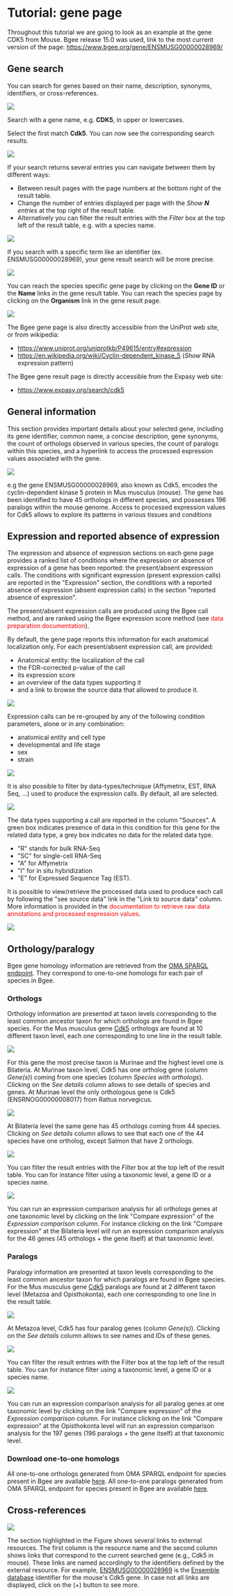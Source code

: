 # Tutorial: gene page
Throughout this tutorial we are going to look as an example at the gene CDK5 from Mouse. Bgee release 15.0 was used, link to the most current version of the page: https://www.bgee.org/gene/ENSMUSG00000028969/

## Gene search
You can search for genes based on their name, description, synonyms, identifiers, or cross-references.

![](../img/doc/gene-search/Fig01_Gene-search.gif)

Search with a gene name, e.g. **CDK5**, in upper or lowercases.

Select the first match **Cdk5**. You can now see the corresponding search results.

![](../img/doc/gene-search/Fig02_Gene-search-results.png)

If your search returns several entries you can navigate between them by different ways:
- Between result pages with the page numbers at the bottom right of the result table.
- Change the number of entries displayed per page with the _Show **N** entries_ at the top right of the result table.
- Alternatively you can filter the result entries with the _Filter_ box at the top left of the result table, e.g. with a species name.

![](../img/doc/gene-search/Fig03_Gene-search-headers.png)


If you search with a specific term like an identifier (ex. ENSMUSG00000028969), your gene result search will be more precise.

![](../img/doc/gene-search/Fig04_search-with-identifier.gif)


You can reach the species specific gene page by clicking on the **Gene ID** or the **Name** links in the gene result table.
You can reach the species page by clicking on the **Organism** link in the gene result page.

![](../img/doc/gene-search/Fig05_gene-page-linked-rows.png)


The Bgee gene page is also directly accessible from the UniProt web site, or from wikipedia:
- https://www.uniprot.org/uniprotkb/P49615/entry#expression
- https://en.wikipedia.org/wiki/Cyclin-dependent_kinase_5 (_Show_ RNA expression pattern)

The Bgee gene result page is directly accessible from the Expasy web site:
- https://www.expasy.org/search/cdk5

## General information
This section provides important details about your selected gene, including its gene identifier, common name, a concise description, gene synonyms, the count of orthologs observed in various species, the count of paralogs within this species, and a hyperlink to access the processed expression values associated with the gene.

![](../img/doc/gene-search/Fig06_species-gene-page.png)


e.g the gene ENSMUSG00000028969, also known as Cdk5, encodes the cyclin-dependent kinase 5 protein in Mus musculus (mouse). The gene has been identified to have 45 orthologs in different species, and possesses 196 paralogs within the mouse genome. Access to processed expression values for Cdk5 allows to explore its patterns in various tissues and conditions



## Expression and reported absence of expression
The expression and absence of expression sections on each gene page provides a ranked list of conditions where the expression or absence of expression of a gene has been reported: the present/absent expression calls. The conditions with significant expression (present expression calls) are reported in the "Expression" section, the conditions with a reported absence of expression (absent expression calls) in the section "reported absence of expression".

The present/absent expression calls are produced using the Bgee call method, and are ranked using the Bgee expression score method (see <span style='color:red'>data preparation documentation</span>).

By default, the gene page reports this information for each anatomical localization only. For each present/absent expression call, are provided:
* Anatomical entity: the localization of the call
* the FDR-corrected p-value of the call
* its expression score
* an overview of the data types supporting it
* and a link to browse the source data that allowed to produce it.

![](../img/doc/gene-search/Fig08_Expression-tab-gene-page.png)


Expression calls can be re-grouped by any of the following condition parameters, alone or in any combination:
* anatomical entity and cell type
* developmental and life stage
* sex
* strain

![](../img/doc/gene-search/Fig09_Expression-headers-gene-page.png)


It is also possible to filter by data-types/technique (Affymetrix, EST, RNA Seq, ...) used to produce the expression calls. By default, all are selected.

![](../img/doc/gene-search/Fig10_Expression-Data-types.png)


The data types supporting a call are reported in the column "Sources". A green box indicates presence of data in this condition for this gene for the related data type, a grey box indicates no data for the related data type.
* "R" stands for bulk RNA-Seq
* "SC" for single-cell RNA-Seq
* "A" for Affymetrix
* "I" for in situ hybridization
* "E" for Expressed Sequence Tag (EST).


It is possible to view/retrieve the processed data used to produce each call by following the "see source data" link in the "Link to source data" column. More information is provided in the <span style='color:red'>documentation to retrieve raw data annotations and processed expression values</span>.

![](../img/doc/gene-search/Fig11_retrieve-processed-data.png)


## Orthology/paralogy

Bgee gene homology information are retrieved from the [OMA SPARQL endpoint](https://sparql.omabrowser.org/lode/sparql).
They correspond to one-to-one homologs for each pair of species in Bgee.

### Orthologs

Orthology information are presented at taxon levels corresponding to the least common ancestor taxon for which orthologs are found in Bgee species.
For the Mus musculus gene [Cdk5](https://www.bgee.org/gene/ENSMUSG00000028969/#orthologs) orthologs are found at 10 different taxon level, each one corresponding to one line in the result table.

![](../img/doc/gene-search/Fig12_Orthologs.gif)


For this gene the most precise taxon is Murinae and the highest level one is Bilateria. At Murinae taxon level, Cdk5 has one ortholog gene (column *Gene(s)*) coming from one species (column *Species with orthologs*).
Clicking on the *See details* column allows to see details of species and genes. At Murinae level the only orthologous gene is Cdk5 (ENSRNOG00000008017) from Rattus norvegicus.

![](../img/doc/gene-search/Fig13_orthologs-tab-explanation.png)

At Bilateria level the same gene has 45 orthologs coming from 44 species. Clicking on *See details* column allows to see that each one of the 44 species have one ortholog, except Salmon that have 2 orthologs.

![](../img/doc/gene-search/Fig14_orthologs-filter.gif)

You can filter the result entries with the _Filter_ box at the top left of the result table. You can for instance filter using a taxonomic level, a gene ID or a species name.

![](../img/doc/gene-search/Fig15_Orthologs-expression-comparison.png)

You can run an expression comparison analysis for all orthologs genes at one taxonomic level by clicking on the link "Compare expression" of the *Expression comparison* column. For instance clicking on the link "Compare expression" at the Bilateria level will run an expression comparison analysis for the 46 genes (45 orthologs + the gene itself) at that taxonomic level.


### Paralogs

Paralogy information are presented at taxon levels corresponding to the least common ancestor taxon for which paralogs are found in Bgee species.
For the Mus musculus gene [Cdk5](https://www.bgee.org/gene/ENSMUSG00000028969/#orthologs) paralogs are found at 2 different taxon level (Metazoa and Opisthokonta), each one corresponding to one line in the result table.

![](../img/doc/gene-search/Fig16_Paralogs-see-details.gif)


At Metazoa level, Cdk5 has four paralog genes (column *Gene(s)*).
Clicking on the *See details* column allows to see names and IDs of these genes.

![](../img/doc/gene-search/Fig17_paralogs-filter.gif)

You can filter the result entries with the Filter box at the top left of the result table. You can for instance filter using a taxonomic level, a gene ID or a species name.

![](../img/doc/gene-search/Fig18_Paralogs-expression-comparison-analysis.png)

You can run an expression comparison analysis for all paralog genes at one taxonomic level by clicking on the link "Compare expression" of the *Expression comparison* column. For instance clicking on the link "Compare expression" at the Opisthokonta level will run an expression comparison analysis for the 197 genes (196 paralogs + the gene itself) at that taxonomic level.

### Download one-to-one homologs

All one-to-one orthologs generated from OMA SPARQL endpoint for species present in Bgee are available [here](https://www.bgee.org/ftp/current/homologous_genes/OMA_orthologs.zip).
All one-to-one paralogs generated from OMA SPARQL endpoint for species present in Bgee are available [here](https://www.bgee.org/ftp/current/homologous_genes/OMA_paralogs.zip).

## Cross-references

![](../img/doc/gene-search/Fig19_Cross-ref.png)

The section highlighted in the Figure shows several links to external resources. The first column is the resource name and the second column shows links that correspond to the current searched gene (e.g., Cdk5 in mouse). These links are named accordingly to the identifiers defined by the external resource. For example, [ENSMUSG00000028969](https://nov2020.archive.ensembl.org/Mus_musculus/Gene/Summary?g=ENSMUSG00000028969) is the [Ensemble database](https://www.ensembl.org) identifier for the mouse's Cdk5 gene. In case not all links are displayed, click on the (+) button to see more.

